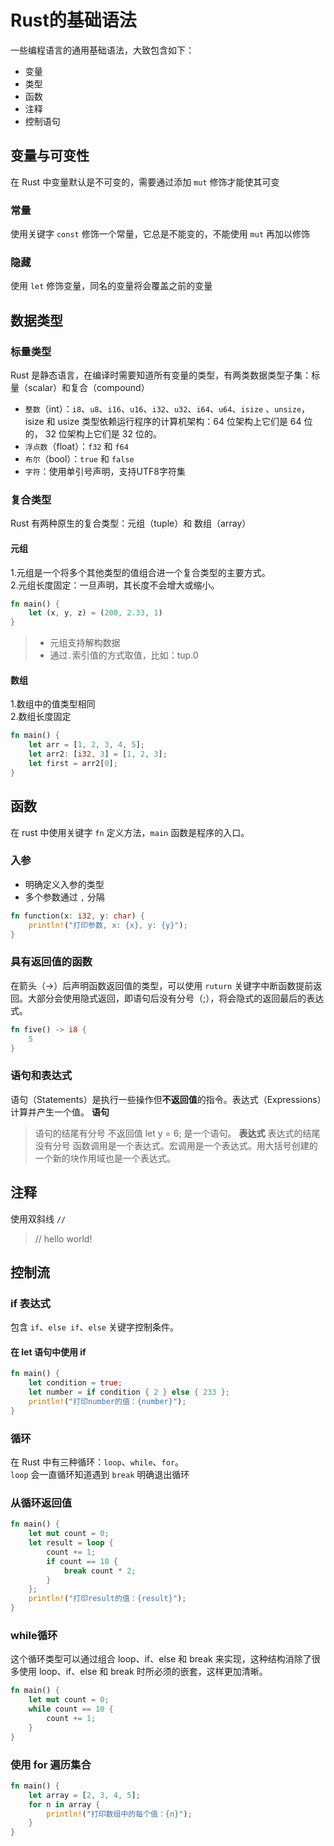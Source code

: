 # Rust的基础语法
一些编程语言的通用基础语法，大致包含如下：  
- 变量
- 类型
- 函数
- 注释
- 控制语句

## 变量与可变性
在 Rust 中变量默认是不可变的，需要通过添加 `mut` 修饰才能使其可变
### 常量
使用关键字 `const` 修饰一个常量，它总是不能变的，不能使用 `mut` 再加以修饰
### 隐藏
使用 `let` 修饰变量，同名的变量将会覆盖之前的变量

## 数据类型
### 标量类型
Rust 是静态语言，在编译时需要知道所有变量的类型，有两类数据类型子集：标量（scalar）和复合（compound）
- `整数`（int）：`i8`、`u8`、`i16`、`u16`、`i32`、`u32`、`i64`、`u64`、`isize` 、`unsize`，isize 和 usize 类型依赖运行程序的计算机架构：64 位架构上它们是 64 位的， 32 位架构上它们是 32 位的。
- `浮点数`（float）：`f32` 和 `f64`
- `布尔`（bool）：`true` 和 `false`
- `字符`：使用单引号声明，支持UTF8字符集

### 复合类型
Rust 有两种原生的复合类型：元组（tuple）和 数组（array）
#### 元组
1.元组是一个将多个其他类型的值组合进一个复合类型的主要方式。  
2.元组长度固定：一旦声明，其长度不会增大或缩小。
``` rust
fn main() {
    let (x, y, z) = (200, 2.33, 1)
}
```
> - 元组支持解构数据
> - 通过`.`索引值的方式取值，比如：tup.0
#### 数组
1.数组中的值类型相同  
2.数组长度固定
``` rust
fn main() {
    let arr = [1, 2, 3, 4, 5];
    let arr2: [i32, 3] = [1, 2, 3];
    let first = arr2[0];
}
```

## 函数
在 rust 中使用关键字 `fn` 定义方法，`main` 函数是程序的入口。
### 入参
- 明确定义入参的类型  
- 多个参数通过 `,` 分隔
``` rust
fn function(x: i32, y: char) {
    println!("打印参数, x: {x}, y: {y}");
}
```
### 具有返回值的函数
在箭头（->）后声明函数返回值的类型，可以使用 `ruturn` 关键字中断函数提前返回。大部分会使用隐式返回，即语句后没有分号（;），将会隐式的返回最后的表达式。
``` rust
fn five() -> i8 {
    5
}
``` 
### 语句和表达式
语句（Statements）是执行一些操作但**不返回值**的指令。表达式（Expressions）计算并产生一个值。
**语句**
> 语句的结尾有分号
> 不返回值
> let y = 6; 是一个语句。
**表达式**
> 表达式的结尾没有分号
> 函数调用是一个表达式。宏调用是一个表达式。用大括号创建的一个新的块作用域也是一个表达式。
## 注释
使用双斜线 `//`
> // hello world!
## 控制流
### if 表达式
包含 `if`、`else if`、`else` 关键字控制条件。
#### 在 let 语句中使用 if
``` rust
fn main() {
    let condition = true;
    let number = if condition { 2 } else { 233 };
    println!("打印number的值：{number}");
}   
```

### 循环
在 Rust 中有三种循环：`loop`、`while`、`for`。  
`loop` 会一直循环知道遇到 `break` 明确退出循环
### 从循环返回值
``` rust
fn main() {
    let mut count = 0;
    let result = loop {
        count += 1;
        if count == 10 {
            break count * 2;
        }
    };
    println!("打印result的值：{result}");
}
```
### while循环
这个循环类型可以通过组合 loop、if、else 和 break 来实现，这种结构消除了很多使用 loop、if、else 和 break 时所必须的嵌套，这样更加清晰。
``` rust
fn main() {
    let mut count = 0;
    while count == 10 {
        count += 1;
    }
}
```
### 使用 for 遍历集合
``` rust
fn main() {
    let array = [2, 3, 4, 5];
    for n in array {
        println!("打印数组中的每个值：{n}");
    }
}
```